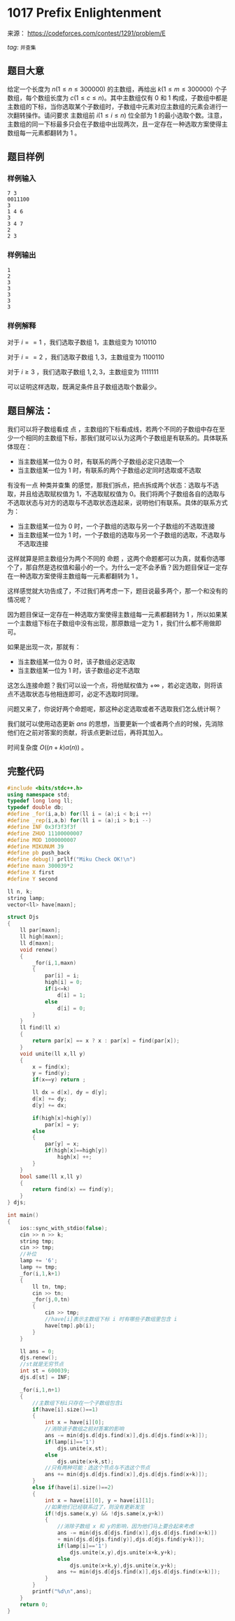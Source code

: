 # 1017  Prefix Enlightenment

来源： https://codeforces.com/contest/1291/problem/E

$tag:$ `并查集` 

## 题目大意

给定一个长度为 $n(1≤n≤300000)$ 的主数组，再给出 $k(1≤m≤300000)$ 个子数组，每个数组长度为 $c(1≤c≤n)$。其中主数组仅有 $0$ 和 $1$ 构成，子数组中都是主数组的下标，当你选取某个子数组时，子数组中元素对应主数组的元素会进行一次翻转操作。请问要求 主数组前 $i(1≤i≤n)$ 位全部为 $1$ 的最小选取个数。注意，主数组的同一下标最多只会在子数组中出现两次，且一定存在一种选取方案使得主数组每一元素都翻转为 $1$ 。

## 题目样例

### 样例输入

```
7 3
0011100
3
1 4 6
3
3 4 7
2
2 3
```

### 样例输出

```
1
2
3
3
3
3
3
```

### 样例解释

对于 $i==1$ ，我们选取子数组 $1$，主数组变为 $1010110$

对于 $i==2$ ，我们选取子数组 $1,3$，主数组变为 $1100110$

对于 $i≥3$ ，我们选取子数组 $1,2,3$，主数组变为 $1111111$

可以证明这样选取，既满足条件且子数组选取个数最少。

## 题目解法：

我们可以将子数组看成 点 ，主数组的下标看成线，若两个不同的子数组中存在至少一个相同的主数组下标，那我们就可以认为这两个子数组是有联系的。具体联系体现在：

- 当主数组某一位为 $0$ 时，有联系的两个子数组必定只选取一个
- 当主数组某一位为 $1$ 时，有联系的两个子数组必定同时选取或不选取

有没有一点 种类并查集 的感觉，那我们拆点，把点拆成两个状态：选取与不选取，并且给选取赋权值为 $1$，不选取赋权值为 $0$。我们将两个子数组各自的选取与不选取状态与对方的选取与不选取状态连起来，说明他们有联系。具体的联系方式为：

- 当主数组某一位为 $0$ 时，一个子数组的选取与另一个子数组的不选取连接
- 当主数组某一位为 $1$ 时，一个子数组的选取与另一个子数组的选取，不选取与不选取连接

这样就算是把主数组分为两个不同的 命题 ，这两个命题都可以为真，就看你选哪个了，那自然是选权值和最小的一个。为什么一定不会矛盾？因为题目保证一定存在一种选取方案使得主数组每一元素都翻转为 $1$ 。

这样感觉就大功告成了，不过我们再考虑一下，题目说最多两个，那一个和没有的情况呢？

因为题目保证一定存在一种选取方案使得主数组每一元素都翻转为 $1$ ，所以如果某一个主数组下标在子数组中没有出现，那原数组一定为 $1$ ，我们什么都不用做即可。

如果是出现一次，那就有：

- 当主数组某一位为 $0$ 时，该子数组必定选取
- 当主数组某一位为 $1$ 时，该子数组必定不选取

这怎么连接命题？我们可以设一个点，将他赋权值为 $+∞$ ，若必定选取，则将该点不选取状态与他相连即可，必定不选取时同理。

问题又来了，你说好两个命题呢，那这种必定选取或者不选取我们怎么统计啊？

我们就可以使用动态更新 $ans$ 的思想，当要更新一个或者两个点的时候，先消除他们在之前对答案的贡献，将该点更新过后，再将其加入。

时间复杂度 $O((n+k)α(n))$ 。

## 完整代码

```c++
#include <bits/stdc++.h>
using namespace std;
typedef long long ll;
typedef double db;
#define _for(i,a,b) for(ll i = (a);i < b;i ++)
#define _rep(i,a,b) for(ll i = (a);i > b;i --)
#define INF 0x3f3f3f3f
#define ZHUO 11100000007
#define MOD 1000000007
#define MIKUNUM 39
#define pb push_back
#define debug() prllf("Miku Check OK!\n")
#define maxn 300039*2
#define X first
#define Y second

ll n, k;
string lamp;
vector<ll> have[maxn];

struct Djs
{
	ll par[maxn];
	ll high[maxn];
	ll d[maxn];
	void renew()
	{
		_for(i,1,maxn)
		{
			par[i] = i;
			high[i] = 0;
			if(i<=k)
				d[i] = 1;
			else
				d[i] = 0;
		}
	}
	ll find(ll x)
	{
		return par[x] == x ? x : par[x] = find(par[x]);
	}
	void unite(ll x,ll y)
	{
		x = find(x);
		y = find(y);
		if(x==y) return ;

		ll dx = d[x], dy = d[y];
		d[x] += dy;
		d[y] += dx;

		if(high[x]<high[y])
			par[x] = y;
		else
		{
			par[y] = x;
			if(high[x]==high[y])
				high[x] ++;
		}
	}
	bool same(ll x,ll y)
	{
		return find(x) == find(y);
	}
} djs;

int main()
{
	ios::sync_with_stdio(false);
	cin >> n >> k;
	string tmp;
	cin >> tmp;
    //补位
	lamp += '6';
	lamp += tmp;
	_for(i,1,k+1)
	{
		ll tn, tmp;
		cin >> tn;
		_for(j,0,tn)
		{
			cin >> tmp;
            //have[i]表示主数组下标 i 时有哪些子数组里包含 i
			have[tmp].pb(i);
		}
	}

	ll ans = 0;
	djs.renew();
    //st就是无穷节点
	int st = 600039;
	djs.d[st] = INF;

	_for(i,1,n+1)
	{
		//主数组下标i只存在一个子数组包含i
        if(have[i].size()==1)
		{
			int x = have[i][0];
            //消除该子数组之前对答案的影响
			ans -= min(djs.d[djs.find(x)],djs.d[djs.find(x+k)]);
			if(lamp[i]=='1')
				djs.unite(x,st);
			else
				djs.unite(x+k,st);
            //只有两种可能：选这个节点与不选这个节点
			ans += min(djs.d[djs.find(x)],djs.d[djs.find(x+k)]);
		}
		else if(have[i].size()==2)
		{
			int x = have[i][0], y = have[i][1];
            //如果他们已经联系过了，则没有更新发生
			if(!djs.same(x,y) && !djs.same(x,y+k))
			{
				//消除子数组 x 和 y的影响，因为他们马上要合起来考虑
                ans -= min(djs.d[djs.find(x)],djs.d[djs.find(x+k)])
				+ min(djs.d[djs.find(y)],djs.d[djs.find(y+k)]);
				if(lamp[i]=='1')
					djs.unite(x,y),djs.unite(x+k,y+k);
				else
					djs.unite(x+k,y),djs.unite(x,y+k);
				ans += min(djs.d[djs.find(x)],djs.d[djs.find(x+k)]);
			}
		}
		printf("%d\n",ans);
	}
	return 0;
}
```

